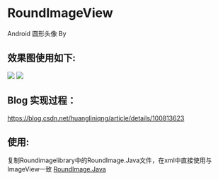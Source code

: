# RoundImageView
Android 圆形头像 By

## 效果图使用如下:
![](screenshot/img_screen_shot.png)
<img src="../screenshot/img_screen_shot.png"/>

## Blog 实现过程：
<https://blog.csdn.net/huangliniqng/article/details/100813623>

## 使用:
复制Roundimagelibrary中的RoundImage.Java文件，在xml中直接使用与ImageView一致
[RoundImage.Java](roundimagelibrary/src/main/java/com.example.roundimagelibrary/RoundImage.java)
